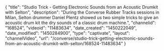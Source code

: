 {
    "title": "Studio Trick - Getting Electronic Sounds from an Acoustic Drumkit with Selton",
    "description": "During the Converse Rubber Tracks sessions in Milan, Selton drummer Daniel Plentz showed us two simple tricks to give an acoustic drum kit the dry sounds of a classic drum machine.",
    "channelid": "168524",
    "videoid": "11483634",
    "date_created": "1450222049",
    "date_modified": "1450284900",
    "type": "captivate",
    "layout": "channelVideo",
    "url": "\/converse\/studio-trick-getting-electronic-sounds-from-an-acoustic-drumkit-with-selton\/168524-11483634"
}